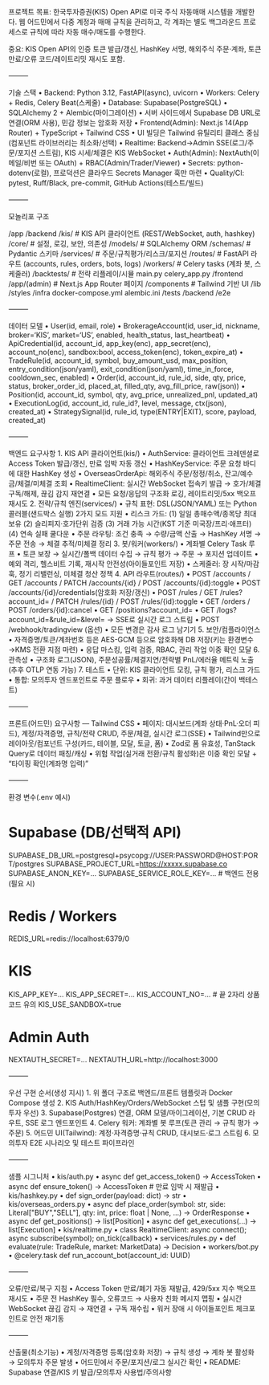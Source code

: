 프로젝트 목표: 한국투자증권(KIS) Open API로 미국 주식 자동매매 시스템을 개발한다.
웹 어드민에서 다중 계정과 매매 규칙을 관리하고, 각 계좌는 별도 백그라운드 프로세스로 규칙에 따라 자동 매수/매도를 수행한다.

중요: KIS Open API의 인증 토큰 발급/갱신, HashKey 서명, 해외주식 주문·계좌, 토큰 만료/오류 코드/레이트리밋 재시도 포함.

⸻

기술 스택
	•	Backend: Python 3.12, FastAPI(async), uvicorn
	•	Workers: Celery + Redis, Celery Beat(스케줄)
	•	Database: Supabase(PostgreSQL)
	•	SQLAlchemy 2 + Alembic(마이그레이션)
	•	서버 사이드에서 Supabase DB URL로 연결(ORM 사용), 민감 정보는 암호화 저장
	•	Frontend(Admin): Next.js 14(App Router) + TypeScript + Tailwind CSS
	•	UI 빌딩은 Tailwind 유틸리티 클래스 중심(컴포넌트 라이브러리는 최소화/선택)
	•	Realtime: Backend→Admin SSE(로그/주문/포지션 스트림), KIS 시세/체결은 KIS WebSocket
	•	Auth(Admin): NextAuth(이메일/비번 또는 OAuth) + RBAC(Admin/Trader/Viewer)
	•	Secrets: python-dotenv(로컬), 프로덕션은 클라우드 Secrets Manager 훅만 마련
	•	Quality/CI: pytest, Ruff/Black, pre-commit, GitHub Actions(테스트/빌드)

⸻

모놀리포 구조

/app
  /backend
    /kis/              # KIS API 클라이언트 (REST/WebSocket, auth, hashkey)
    /core/             # 설정, 로깅, 보안, 의존성
    /models/           # SQLAlchemy ORM
    /schemas/          # Pydantic 스키마
    /services/         # 주문/규칙평가/리스크/포지션
    /routes/           # FastAPI 라우트 (accounts, rules, orders, bots, logs)
    /workers/          # Celery tasks (계좌 봇, 스케줄러)
    /backtests/        # 전략 리플레이/시뮬
    main.py
    celery_app.py
  /frontend
    /app/(admin)       # Next.js App Router 페이지
    /components        # Tailwind 기반 UI
    /lib
    /styles
  /infra
    docker-compose.yml
    alembic.ini
  /tests
    /backend /e2e


⸻

데이터 모델
	•	User(id, email, role)
	•	BrokerageAccount(id, user_id, nickname, broker=‘KIS’, market=‘US’, enabled, health_status, last_heartbeat)
	•	ApiCredential(id, account_id, app_key(enc), app_secret(enc), account_no(enc), sandbox:bool, access_token(enc), token_expire_at)
	•	TradeRule(id, account_id, symbol, buy_amount_usd, max_position, entry_condition(json/yaml), exit_condition(json/yaml), time_in_force, cooldown_sec, enabled)
	•	Order(id, account_id, rule_id, side, qty, price, status, broker_order_id, placed_at, filled_qty, avg_fill_price, raw(json))
	•	Position(id, account_id, symbol, qty, avg_price, unrealized_pnl, updated_at)
	•	ExecutionLog(id, account_id, rule_id?, level, message, ctx(json), created_at)
	•	StrategySignal(id, rule_id, type(ENTRY|EXIT), score, payload, created_at)

⸻

백엔드 요구사항
	1.	KIS API 클라이언트(kis/)
	•	AuthService: 클라이언트 크레덴셜로 Access Token 발급/갱신, 만료 임박 자동 갱신
	•	HashKeyService: 주문 요청 바디에 대한 HashKey 생성
	•	OverseasOrderApi: 해외주식 주문/정정/취소, 잔고/예수금/체결/미체결 조회
	•	RealtimeClient: 실시간 WebSocket 접속키 발급 → 호가/체결 구독/해제, 끊김 감지 재연결
	•	모든 요청/응답의 구조화 로깅, 레이트리밋/5xx 백오프 재시도
	2.	전략/규칙 엔진(services/)
	•	규칙 표현: DSL(JSON/YAML) 또는 Python 콜러블(샌드박스 실행) 2가지 모드 지원
	•	리스크 가드: (1) 일일 총매수액/종목당 최대보유 (2) 슬리피지·호가단위 검증 (3) 거래 가능 시간(KST 기준 미국장/프리·애프터) (4) 연속 실패 쿨다운
	•	주문 라우팅: 조건 충족 → 수량/금액 산출 → HashKey 서명 → 주문 전송 → 체결 추적/미체결 정리
	3.	봇/워커(workers/)
	•	계좌별 Celery Task 루프
	•	토큰 보장 → 실시간/폴백 데이터 수집 → 규칙 평가 → 주문 → 포지션 업데이트
	•	예외 격리, 헬스비트 기록, 재시작 안전성(아이들포인트 저장)
	•	스케줄러: 장 시작/마감 훅, 정기 리밸런싱, 미체결 청산 정책
	4.	API 라우트(routes/)
	•	POST /accounts / GET /accounts / PATCH /accounts/{id} / POST /accounts/{id}:toggle
	•	POST /accounts/{id}/credentials(암호화 저장/갱신)
	•	POST /rules / GET /rules?account_id= / PATCH /rules/{id} / POST /rules/{id}:toggle
	•	GET /orders / POST /orders/{id}:cancel
	•	GET /positions?account_id=
	•	GET /logs?account_id=&rule_id=&level=  → SSE로 실시간 로그 스트림
	•	POST /webhook/tradingview (옵션)
	•	모든 변경은 감사 로그 남기기
	5.	보안/컴플라이언스
	•	자격증명/토큰/계좌번호 등은 AES-GCM 등으로 암호화해 DB 저장(키는 환경변수→KMS 전환 지점 마련)
	•	응답 마스킹, 입력 검증, RBAC, 관리 작업 이중 확인 모달
	6.	관측성
	•	구조화 로그(JSON), 주문성공률/체결지연/전략별 PnL/에러율 메트릭 노출(추후 OTLP 연동 가능)
	7.	테스트
	•	단위: KIS 클라이언트 모킹, 규칙 평가, 리스크 가드
	•	통합: 모의투자 엔드포인트로 주문 플로우
	•	회귀: 과거 데이터 리플레이(간이 백테스트)

⸻

프론트(어드민) 요구사항 — Tailwind CSS
	•	페이지: 대시보드(계좌 상태·PnL·오더 피드), 계정/자격증명, 규칙/전략 CRUD, 주문/체결, 실시간 로그(SSE)
	•	Tailwind만으로 레이아웃/컴포넌트 구성(카드, 테이블, 모달, 토글, 폼)
	•	Zod로 폼 유효성, TanStack Query로 데이터 패칭/캐싱
	•	위험 작업(실거래 전환/규칙 활성화)은 이중 확인 모달 + “타이핑 확인(계좌명 입력)”

⸻

환경 변수(.env 예시)

# Supabase (DB/선택적 API)
SUPABASE_DB_URL=postgresql+psycopg://USER:PASSWORD@HOST:PORT/postgres
SUPABASE_PROJECT_URL=https://xxxxx.supabase.co
SUPABASE_ANON_KEY=...
SUPABASE_SERVICE_ROLE_KEY=...     # 백엔드 전용(필요 시)

# Redis / Workers
REDIS_URL=redis://localhost:6379/0

# KIS
KIS_APP_KEY=...
KIS_APP_SECRET=...
KIS_ACCOUNT_NO=...                # 끝 2자리 상품코드 유의
KIS_USE_SANDBOX=true

# Admin Auth
NEXTAUTH_SECRET=...
NEXTAUTH_URL=http://localhost:3000


⸻

우선 구현 순서(생성 지시)
	1.	위 폴더 구조로 백엔드/프론트 템플릿과 Docker Compose 생성
	2.	KIS Auth/HashKey/Orders/WebSocket 스텁 및 샘플 구현(모의투자 우선)
	3.	Supabase(Postgres) 연결, ORM 모델/마이그레이션, 기본 CRUD 라우트, SSE 로그 엔드포인트
	4.	Celery 워커: 계좌별 봇 루프(토큰 관리 → 규칙 평가 → 주문)
	5.	어드민 UI(Tailwind): 계정·자격증명·규칙 CRUD, 대시보드·로그 스트림
	6.	모의투자 E2E 시나리오 및 테스트 파이프라인

⸻

샘플 시그니처
	•	kis/auth.py
	•	async def get_access_token() -> AccessToken
	•	async def ensure_token() -> AccessToken  # 만료 임박 시 재발급
	•	kis/hashkey.py
	•	def sign_order(payload: dict) -> str
	•	kis/overseas_orders.py
	•	async def place_order(symbol: str, side: Literal["BUY","SELL"], qty: int, price: float | None, ...) -> OrderResponse
	•	async def get_positions() -> list[Position]
	•	async def get_executions(...) -> list[Execution]
	•	kis/realtime.py
	•	class RealtimeClient: async connect(); async subscribe(symbol); on_tick(callback)
	•	services/rules.py
	•	def evaluate(rule: TradeRule, market: MarketData) -> Decision
	•	workers/bot.py
	•	@celery.task def run_account_bot(account_id: UUID)

⸻

오류/만료/복구 지침
	•	Access Token 만료/폐기 자동 재발급, 429/5xx 지수 백오프 재시도
	•	주문 전 HashKey 필수, 오류코드 → 사용자 친화 메시지 맵핑
	•	실시간 WebSocket 끊김 감지 → 재연결 + 구독 재수립
	•	워커 장애 시 아이들포인트 체크포인트로 안전 재기동

⸻

산출물(최소기능)
	•	계정/자격증명 등록(암호화 저장) → 규칙 생성 → 계좌 봇 활성화 → 모의투자 주문 발생
	•	어드민에서 주문/포지션/로그 실시간 확인
	•	README: Supabase 연결/KIS 키 발급/모의투자 사용법/주의사항